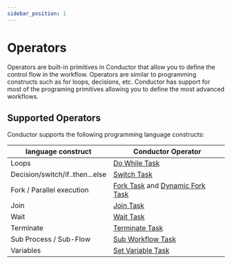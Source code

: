 ```yaml
---
sidebar_position: 1
---
```


# Operators

Operators are built-in primitives in Conductor that allow you to define the control flow in the workflow.
Operators are similar to programming constructs such as for loops, decisions, etc.
Conductor has support for most of the programing primitives allowing you to define the most advanced workflows.

## Supported Operators
Conductor supports the following programming language constructs: 

|language construct|Conductor Operator|
|---|---|
|Loops|[Do While Task](../../reference-docs/do-while-task)|
|Decision/switch/if..then...else|[Switch Task](../../reference-docs/switch-task)|
|Fork / Parallel execution|[Fork Task](../../reference-docs/fork-task) and [Dynamic Fork Task](../../reference-docs/dynamic-fork-task)|
|Join|[Join Task](../../reference-docs/join-task)|
|Wait|[Wait Task](../../reference-docs/wait-task)|
|Terminate|[Terminate Task](../../reference-docs/terminate-task)|
|Sub Process / Sub-Flow|[Sub Workflow Task](../../reference-docs/sub-workflow-task)|
|Variables|[Set Variable Task](../../reference-docs/set-variable-task)|